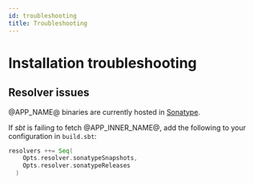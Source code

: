 ```yaml
---
id: troubleshooting
title: Troubleshooting
---
```


# Installation troubleshooting

## Resolver issues

@APP_NAME@ binaries are currently hosted
in [Sonatype](https://search.maven.org/search?q=g:io.github.ulitol97).

If _sbt_ is failing to fetch @APP_INNER_NAME@, add the following to your
configuration in `build.sbt`:

```scala title="Add dependency resolvers for Sonatype"
resolvers ++= Seq(
    Opts.resolver.sonatypeSnapshots,
    Opts.resolver.sonatypeReleases
  )
```